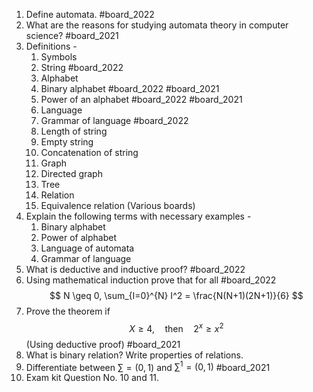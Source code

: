 1. Define automata. #board_2022 
2. What are the reasons for studying automata theory in computer science? #board_2021 
3. Definitions -
	1. Symbols
	2. String #board_2022 
	3. Alphabet
	4. Binary alphabet #board_2022 #board_2021 
	5. Power of an alphabet #board_2022 #board_2021 
	6. Language
	7. Grammar of language #board_2022 
	8. Length of string
	9. Empty string
	10. Concatenation of string 
	11. Graph
	12. Directed graph
	13. Tree
	14. Relation
	15. Equivalence relation (Various boards)
4. Explain the following terms with necessary examples -
	1. Binary alphabet
	2. Power of alphabet
	3. Language of automata
	4. Grammar of language
5. What is deductive and inductive proof? #board_2022 
6. Using mathematical induction prove that for all #board_2022  $$ N \geq 0, \sum_{I=0}^{N} I^2 = \frac{N(N+1)(2N+1)}{6} $$ 
7. Prove the theorem if $$ X\geq4, \quad \text{then} \quad 2^x \geq x^2 $$ (Using deductive proof) #board_2021 
8. What is binary relation? Write properties of relations.
9. Differentiate between $\sum=\left(0,1\right)$ and $\sum^1=\left(0,1\right)$ #board_2021 
10. Exam kit Question No. 10 and 11. 